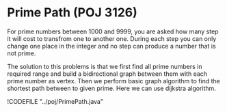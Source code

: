 # Prime Path (POJ 3126)

For prime numbers between 1000 and 9999, you are asked how many step it will cost to transfrom
one to another one. During each step you can only change one place in the integer and no step
can produce a number that is not prime.

The solution to this problems is that we first find all prime numbers in required range and build
a bidirectional graph between them with each prime number as vertex. Then we perform basic graph algorithm
to find the shortest path between to given prime. Here we can use dijkstra algorithm.

!CODEFILE "../poj/PrimePath.java"
